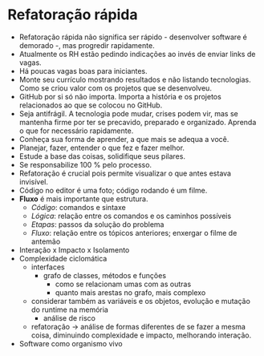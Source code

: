 # Refatoração rápida

- Refatoração rápida não significa ser rápido - desenvolver software é demorado -, mas progredir rapidamente.
- Atualmente os RH estão pedindo indicações ao invés de enviar links de vagas.
- Há poucas vagas boas para iniciantes.
- Monte seu currículo mostrando resultados e não listando tecnologias. Como se criou valor com os projetos que se desenvolveu.
- GitHub por si só não importa. Importa a história e os projetos relacionados ao que se colocou no GitHub.
- Seja antifrágil. A tecnologia pode mudar, crises podem vir, mas se mantenha firme por ter se precavido, preparado e organizado. Aprenda o que for necessário rapidamente.
- Conheça sua forma de aprender, a que mais se adequa a você.
- Planejar, fazer, entender o que fez e fazer melhor.
- Estude a base das coisas, solidifique seus pilares.
- Se responsabilize 100 % pelo processo.
- Refatoração é crucial pois permite visualizar o que antes estava invisível.
- Código no editor é uma foto; código rodando é um filme.
- **Fluxo** é mais importante que estrutura.
  - *Código*: comandos e sintaxe
  - *Lógica*: relação entre os comandos e os caminhos possíveis
  - *Etapas*: passos da solução do problema
  - *Fluxo*: relação entre os tópicos anteriores; enxergar o filme de antemão
- Interação x Impacto x Isolamento
- Complexidade ciclomática
  - interfaces
    - grafo de classes, métodos e funções
      - como se relacionam umas com as outras
      - quanto mais arestas no grafo, mais complexo
  - considerar também as variáveis e os objetos, evolução e mutação do runtime na memória
    - análise de risco
  - refatoração -> análise de formas diferentes de se fazer a mesma coisa, diminuindo complexidade e impacto, melhorando interação.
- Software como organismo vivo